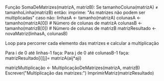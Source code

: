 Função SomaDeMatrizes(matrizA, matrizB):
    Se tamanhoColuna(matrizA) ≠ tamanhoLinha(matrizB) então:
    imprime: "As matrizes não podem ser multiplicadas"
    caso não:
     linhasA <- tamanho(matrizA)
        colunasA <- tamanho(matrizA[0]) # Número de colunas de matrizA
        colunasB <- tamanho(matrizB[0]) # Número de colunas de matrizB
        matrizResultado <- novaMatriz(linhasA, colunasB)

 Loop para percorrer cada elemento das matrizes e calcular a multiplicação

Para i de 0 até linhas-1 faça:
Para j de 0 até colunasB-1 faça:
matrizResultado[i][j]= matrizA(aij*aji)

matrizMultiplicação <- MultiplicaçãoDeMatrizes(matrizA, matrizB)
Escrever("Multiplicação das matrizes:")
ImprimirMatriz(matrizResultado)